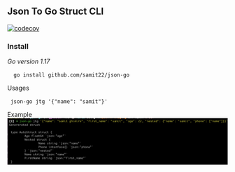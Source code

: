 ## Json To Go Struct CLI
[![codecov](https://codecov.io/gh/samit22/json-go/branch/master/graph/badge.svg?token=9RHY5T5CLY)](https://codecov.io/gh/samit22/json-go)


### Install


*Go version 1.17*

```
  go install github.com/samit22/json-go
```

Usages
```
 json-go jtg '{"name": "samit"}'

```

Example
![Nested JSON](https://github.com/samit22/json-go/blob/master/docs/images/example.png)

